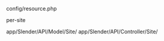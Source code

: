 config/resource.php

  per-site

app/Slender/API/Model/Site/<name>
app/Slender/API/Controller/Site/<name>

